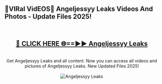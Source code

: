 <h2>🔴VIRal VidEOS🔴 Angeljessyy Leaks Videos And Photos - Update Files 2025!</h2>
<br>
<div align="center">
<h2><a href="https://virallinks.top/odZfE0" rel="nofollow">🔴 CLICK HERE 🌐==►► Angeljessyy Leaks</a></h2>
<br>
Get Angeljessyy Leaks and all content. Now you can access all videos and pictures of Angeljessyy Leaks. New Updated Files 2025!
<br>
<br>
<a href="https://virallinks.top/odZfE0" rel="nofollow" data-target="animated-image.originalLink"><img src="https://i.imgur.com/dJHk4Zq.gif)" alt="Angeljessyy Leaks" style="max-width: 100%; display: inline-block;" data-target="animated-image.originalImage"></a>
</div>
<br>
